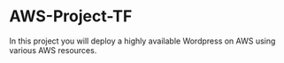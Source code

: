 # AWS-Project-TF
In this project you will deploy a highly available Wordpress on AWS using various AWS resources.
